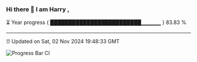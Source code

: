 ### Hi there 👋 I am Harry , 

⏳ Year progress { █████████████████████████▁▁▁▁▁ } 83.83 %

---

⏰ Updated on Sat, 02 Nov 2024 19:48:33 GMT

![Progress Bar CI](https://github.com/duykhang68/duykhang68/workflows/Progress%20Bar%20CI/badge.svg)

